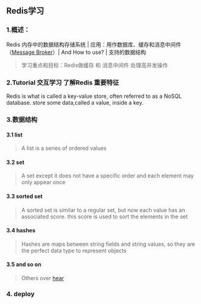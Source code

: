 
## Redis学习

### 1.概述：

Redis 内存中的数据结构存储系统 | 应用：用作数据库、缓存和消息中间件（[Message Broker](https://en.wikipedia.org/wiki/Message_broker)）| And How to use? | 支持的数据结构

> 学习重点和目标：Redis做缓存 和 消息中间件 处理高并发操作

### 2.Tutorial 交互学习 了解Redis 重要特征

Redis is what is called a key-value store, often referred to as a NoSQL database. store  some data,called a value, inside a key.

### 3.数据结构

#### 3.1 list

> A list is a series of ordered values

#### 3.2 set

> A set except it does not have a specific order and each element may only appear once

#### 3.3 sorted set 

> A sorted set is similar to a regular set, but now each value has an associated score. this score is used to sort the elements in the set

#### 3.4 hashes 

> Hashes are maps between string fields and string values, so they are the perfect data type to represent objects

#### 3.5 and so on

> Others over [hear](http://www.redis.cn/)

### 4. deploy




